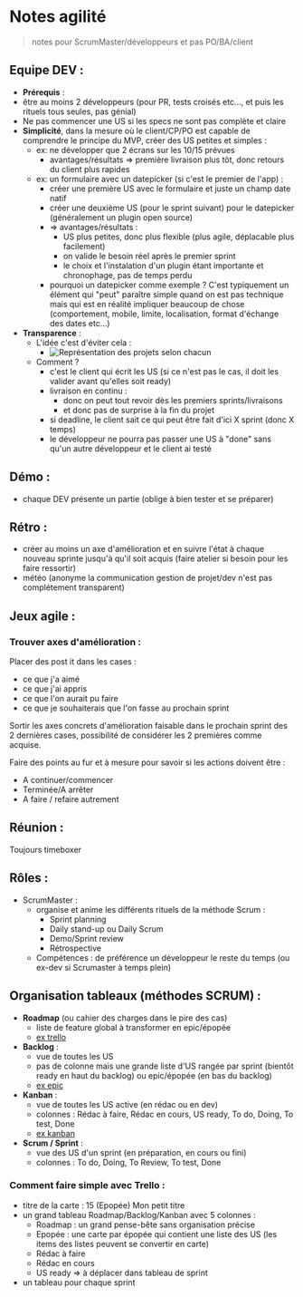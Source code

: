 Notes agilité
============

> notes pour ScrumMaster/développeurs et pas PO/BA/client

Equipe DEV :
---------------

* __Prérequis__ : 
 * être au moins 2 développeurs (pour PR, tests croisés etc..., et puis les rituels tous seules, pas génial)
* Ne pas commencer une US si les specs ne sont pas complète et claire 
* __Simplicité__, dans la mesure où le client/CP/PO est capable de comprendre le principe du MVP, créer des US petites et simples :
  * ex: ne développer que 2 écrans sur les 10/15 prévues 
      * avantages/résultats => première livraison plus tôt, donc retours du client plus rapides
  * ex: un formulaire avec un datepicker (si c'est le premier de l'app) :
    * créer une première US avec le formulaire et juste un champ date natif
    * créer une deuxième US (pour le sprint suivant) pour le datepicker (généralement un plugin open source)
    * => avantages/résultats : 
      * US plus petites, donc plus flexible (plus agile, déplacable plus facilement)
      * on valide le besoin réel après le premier sprint
      * le choix et l'instalation d'un plugin étant importante et chronophage, pas de temps perdu
    * pourquoi un datepicker comme exemple ? C'est typiquement un élément qui "peut" paraître simple quand on est pas technique mais qui est en réalité impliquer beaucoup de chose (comportement, mobile, limite, localisation, format d'échange des dates etc...)
* __Transparence__ :
  * L'idée c'est d'éviter cela : 
    * ![Représentation des projets selon chacun](https://img.scoop.it/WrUBWnCbJR0JIQaC93Nvcjl72eJkfbmt4t8yenImKBVvK0kTmF0xjctABnaLJIm9)
  * Comment ?
    * c'est le client qui écrit les US (si ce n'est pas le cas, il doit les valider avant qu'elles soit ready)
    * livraison en continu : 
      * donc on peut tout revoir dès les premiers sprints/livraisons
      * et donc pas de surprise à la fin du projet
    * si deadline, le client sait ce qui peut être fait d'ici X sprint (donc X temps)
    * le développeur ne pourra pas passer une US à "done" sans qu'un autre développeur et le client ai testé
      
Démo :
------

* chaque DEV présente un partie (oblige à bien tester et se préparer)

Rétro :
------

* créer au moins un axe d'amélioration et en suivre l'état à chaque nouveau sprinte jusqu'à qu'il soit acquis (faire atelier si besoin pour les faire ressortir)
* météo (anonyme la communication gestion de projet/dev n'est pas complétement transparent)

Jeux agile :
------------

### Trouver axes d'amélioration : 

Placer des post it dans les cases :
  * ce que j'a aimé
  * ce que j'ai appris
  * ce que l'on aurait pu faire
  * ce que je souhaiterais que l'on fasse au prochain sprint
  
Sortir les axes concrets d'amélioration faisable dans le prochain sprint des 2 dernières cases, possibilité de considérer les 2 premières comme acquise.

Faire des points au fur et à mesure pour savoir si les actions doivent être :
* A continuer/commencer
* Terminée/A arrêter
* A faire / refaire autrement


Réunion :
---------

Toujours timeboxer

Rôles :
-------

* ScrumMaster : 
  * organise et anime les différents rituels de la méthode Scrum :
    * Sprint planning
    * Daily stand-up ou  Daily Scrum
    * Demo/Sprint review
    * Rétrospective
  * Compétences : de préférence un développeur le reste du temps (ou ex-dev si Scrumaster à temps plein)  

Organisation tableaux (méthodes SCRUM) :
----------------------------------------

* __Roadmap__ (ou cahier des charges dans le pire des cas)
  * liste de feature global à transformer en epic/épopée
  * [ex trello](https://trello.com/b/lgXkJqsF/roadmap-example-folding-burritos)
* __Backlog__ : 
  * vue de toutes les US
  * pas de colonne mais une grande liste d'US rangée par sprint (bientôt ready en haut du backlog) ou epic/épopée (en bas du backlog)
  * [ex epic](https://trello.com/b/JED7vZPv/epics-example-folding-burritos)
* __Kanban__ : 
  * vue de toutes les US active (en rédac ou en dev)
  * colonnes : Rédac à faire, Rédac en cours, US ready, To do, Doing, To test, Done
  * [ex kanban](https://trello.com/b/R1AALZw6/kanban-example-folding-burritos)
* __Scrum / Sprint__ :
  * vue des US d'un sprint (en préparation, en cours ou fini)
  * colonnes : To do, Doing, To Review, To test, Done
  
### Comment faire simple avec Trello : 

  * titre de la carte : 15 (Epopée) Mon petit titre
  * un grand tableau Roadmap/Backlog/Kanban avec 5 colonnes :
    * Roadmap : un grand pense-bête sans organisation précise
    * Epopée : une carte par épopée qui contient une liste des US (les items des listes peuvent se convertir en carte)
    * Rédac à faire
    * Rédac en cours
    * US ready => à déplacer dans tableau de sprint
  * un tableau pour chaque sprint
